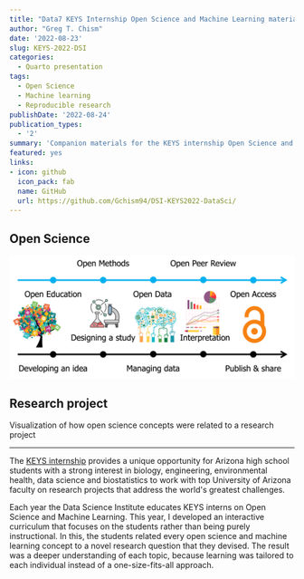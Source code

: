 ```yaml
---
title: "Data7 KEYS Internship Open Science and Machine Learning materials"
author: "Greg T. Chism"
date: '2022-08-23'
slug: KEYS-2022-DSI
categories:
  - Quarto presentation
tags:
  - Open Science
  - Machine learning
  - Reproducible research
publishDate: '2022-08-24'
publication_types:
  - '2'
summary: 'Companion materials for the KEYS internship Open Science and Machine Learning pedagogy I developed for the UArizona Data Science Institute.'
featured: yes
links:
- icon: github
  icon_pack: fab
  name: GitHub
  url: https://github.com/Gchism94/DSI-KEYS2022-DataSci/
---
```


## Open Science

![](OpenScienceTimeline.png)

## Research project

Visualization of how open science concepts were related to a research project

------------------------------------------------------------------------

The [KEYS internship](https://keys.arizona.edu/) provides a unique opportunity for Arizona high school students with a strong interest in biology, engineering, environmental health, data science and biostatistics to work with top University of Arizona faculty on research projects that address the world's greatest challenges.

Each year the Data Science Institute educates KEYS interns on Open Science and Machine Learning. This year, I developed an interactive curriculum that focuses on the students rather than being purely instructional. In this, the students related every open science and machine learning concept to a novel research question that they devised. The result was a deeper understanding of each topic, because learning was tailored to each individual instead of a one-size-fits-all approach.
